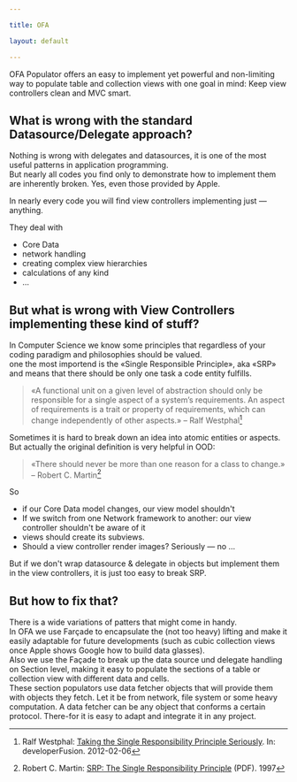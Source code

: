 ```yaml
---

title: OFA

layout: default

---
```


OFA Populator offers an easy to implement yet powerful and non-limiting way to populate table and collection views with one goal in mind: Keep view controllers clean and MVC smart.

What is wrong with the standard Datasource/Delegate approach?
-------------------------------------------------------------

Nothing is wrong with delegates and datasources, it is one of the most useful patterns in application programming.  
But nearly all codes you find only to demonstrate how to implement them are inherently broken. Yes, even those provided by Apple.

In nearly every code you will find view controllers implementing just — anything.

They deal with

-	Core Data
-	network handling
-	creating complex view hierarchies
-	calculations of any kind
-	…

But what is wrong with View Controllers implementing these kind of stuff?
-------------------------------------------------------------------------

In Computer Science we know some principles that regardless of your coding paradigm and philosophies should be valued.  
one the most importend is the «Single Responsible Principle», aka «SRP» and means that there should be only one task a code entity fulfills.

> «A functional unit on a given level of abstraction should only be responsible for a single aspect of a system’s requirements. An aspect of requirements is a trait or property of requirements, which can change independently of other aspects.» – Ralf Westphal[^1]

Sometimes it is hard to break down an idea into atomic entities or aspects.  
But actually the original definition is very helpful in OOD:

> «There should never be more than one reason for a class to change.» – Robert C. Martin[^2]

So

-	if our Core Data model changes, our view model shouldn't  
-	If we switch from one Network framework to another: our view controller shouldn't be aware of it  
-	views should create its subviews.
-	Should a view controller render images? Seriously — no …

But if we don't wrap datasource & delegate in objects but implement them in the view controllers, it is just too easy to break SRP.

But how to fix that?
--------------------

There is a wide variations of patters that might come in handy.  
In OFA we use Farçade to encapsulate the (not too heavy) lifting and make it easily adaptable for future developments (such as cubic collection views once Apple shows Google how to build data glasses).  
Also we use the Façade to break up the data source und delegate handling on Section level, making it easy to populate the sections of a table or collection view with different data and cells.  
These section populators use data fetcher objects that will provide them with objects they fetch. Let it be from network, file system or some heavy computation. A data fetcher can be any object that conforms a certain protocol. There-for it is easy to adapt and integrate it in any project.

[^1]: Ralf Westphal: [Taking the Single Responsibility Principle Seriously](http://www.developerfusion.com/article/137636/taking-the-single-responsibility-principle-seriously/). In: developerFusion. 2012-02-06

[^2]: Robert C. Martin: [SRP: The Single Responsibility Principle](http://www.objectmentor.com/resources/articles/srp.pdf) (PDF). 1997
